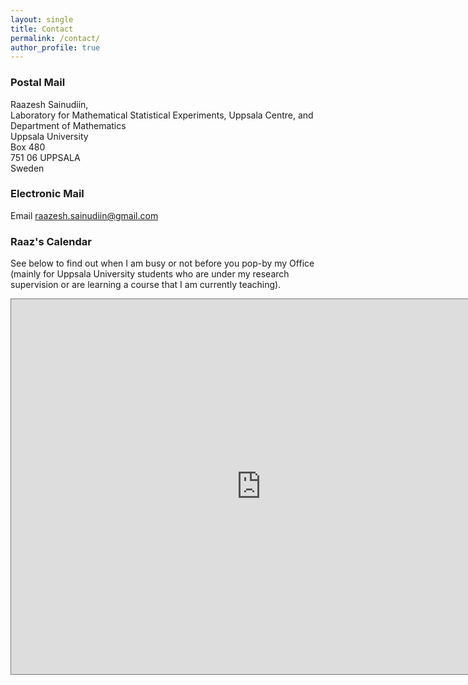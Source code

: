 ```yaml
---
layout: single
title: Contact
permalink: /contact/
author_profile: true
---
```


### Postal Mail

Raazesh Sainudiin,<br>
Laboratory for Mathematical Statistical Experiments, Uppsala Centre, and<br>
Department of Mathematics<br>
Uppsala University<br>
Box 480<br>
751 06 UPPSALA<br>
Sweden


### Electronic Mail

Email <a href="mailto:raazesh.sainudiin@gmail.com">raazesh.sainudiin@gmail.com</a>


### Raaz's Calendar

See below to find out when I am busy or not before you pop-by my Office (mainly for Uppsala University students who are under my research supervision or are learning a course that I am currently teaching).

<iframe src="https://calendar.google.com/calendar/embed?height=600&amp;wkst=1&amp;bgcolor=%23ffffff&amp;ctz=Europe%2FParis&amp;src=cmFhemVzaC5zYWludWRpaW5AZ21haWwuY29t&amp;src=ZW4uc3dlZGlzaCNob2xpZGF5QGdyb3VwLnYuY2FsZW5kYXIuZ29vZ2xlLmNvbQ&amp;src=ZW4udXNhI2hvbGlkYXlAZ3JvdXAudi5jYWxlbmRhci5nb29nbGUuY29t&amp;src=aWMzY2NzZGhjMWlmaXQ5ajI4ZWg2aTNjZXN2czRmZXJAaW1wb3J0LmNhbGVuZGFyLmdvb2dsZS5jb20&amp;src=NGRvZWdwYmRrNW5uaGRidHVrbGp1aTQ4dDltYmY2dDlAaW1wb3J0LmNhbGVuZGFyLmdvb2dsZS5jb20&amp;src=cmFhemVzaC5zYWludWRpaW5AY29tYmllbnQuY29t&amp;color=%23616161&amp;color=%23B39DDB&amp;color=%23A79B8E&amp;color=%23F6BF26&amp;color=%23EF6C00&amp;color=%23F6BF26&amp;mode=WEEK" style="border:solid 1px #777" width="800" height="600" frameborder="0" scrolling="no"></iframe>

<!--
<iframe src="https://calendar.google.com/calendar/b/1/embed?height=600&amp;wkst=1&amp;bgcolor=%23ffffff&amp;ctz=Europe%2FStockholm&amp;src=cmFhemVzaC5zYWludWRpaW5AY29tYmllbnQuY29t&amp;src=cmFhemVzaC5zYWludWRpaW5AZ21haWwuY29t&amp;color=%237986CB&amp;color=%23E4C441&amp;showTitle=0" style="border:solid 1px #777" width="800" height="600" frameborder="0" scrolling="no"></iframe>
<iframe src="https://calendar.google.com/calendar/embed?height=600&amp;wkst=1&amp;bgcolor=%23ffffff&amp;ctz=Europe%2FParis&amp;src=cmFhemVzaC5zYWludWRpaW5AZ21haWwuY29t&amp;src=ZW4uc3dlZGlzaCNob2xpZGF5QGdyb3VwLnYuY2FsZW5kYXIuZ29vZ2xlLmNvbQ&amp;src=ZW4udXNhI2hvbGlkYXlAZ3JvdXAudi5jYWxlbmRhci5nb29nbGUuY29t&amp;src=ajk5azc3YTBkMXJxNjJkMTdrZ2xsMDhvZjAxZGU0amlAaW1wb3J0LmNhbGVuZGFyLmdvb2dsZS5jb20&amp;color=%23616161&amp;color=%23B39DDB&amp;color=%23A79B8E&amp;color=%23F09300" style="border-width:0" width="800" height="600" frameborder="0" scrolling="no"></iframe>
-->

